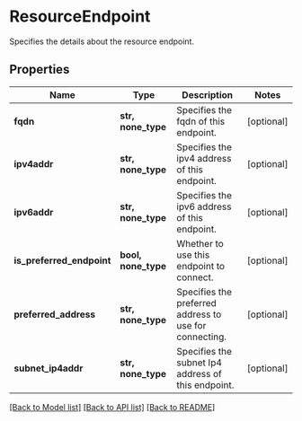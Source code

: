 # ResourceEndpoint

Specifies the details about the resource endpoint.

## Properties
Name | Type | Description | Notes
------------ | ------------- | ------------- | -------------
**fqdn** | **str, none_type** | Specifies the fqdn of this endpoint. | [optional] 
**ipv4addr** | **str, none_type** | Specifies the ipv4 address of this endpoint. | [optional] 
**ipv6addr** | **str, none_type** | Specifies the ipv6 address of this endpoint. | [optional] 
**is_preferred_endpoint** | **bool, none_type** | Whether to use this endpoint to connect. | [optional] 
**preferred_address** | **str, none_type** | Specifies the preferred address to use for connecting. | [optional] 
**subnet_ip4addr** | **str, none_type** | Specifies the subnet Ip4 address of this endpoint. | [optional] 

[[Back to Model list]](../README.md#documentation-for-models) [[Back to API list]](../README.md#documentation-for-api-endpoints) [[Back to README]](../README.md)


